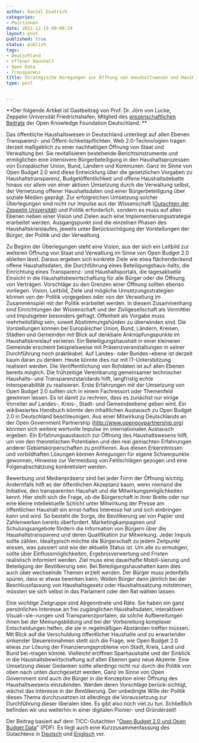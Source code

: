 ```yaml
---
author: Daniel Dietrich
categories:
- Positionen
date: 2011-12-19 09:00:24
layout: post
published: true
status: publish
tags:
- Deutschland
- offener Haushalt
- Open Data
- Transparenz
title: Strategische Anregungen zur Öffnung von Haushaltswesen und Haushaltsdaten
type: post


---
```


**Der folgende Artikel ist Gastbeitrag von Prof. Dr. Jörn von Lucke, Zeppelin Universität Friedrichshafen, Mitglied des [wissenschaftlichen Beitrats](http://okfn.de/organisation/beirat/) der Open Knowledge Foundation Deutschland. **

Das öffentliche Haushaltswesen in Deutschland unterliegt auf allen Ebenen Transparenz- und Öffent-lichkeitspflichten. Web 2.0-Technologien tragen derzeit maßgeblich zu einer nachhaltigen Öffnung von Staat und Verwaltung bei. Sie revitalisieren bestehende Berichtsinstrumente und ermöglichen eine intensivere Bürgerbeteiligung in den Haushaltsprozessen von Europäischer Union, Bund, Ländern und Kommunen. Ganz im Sinne von Open Budget 2.0 wird diese Entwicklung über die gesetzlichen Vorgaben zu Haushaltstransparenz, Budgetöffentlichkeit und offene Haushaltsdebatte hinaus vor allem von einer aktiven Umsetzung durch die Verwaltung selbst, der Vernetzung offener Haushaltsdaten und einer Bürgerbeteiligung über soziale Medien geprägt. Zur erfolgreichen Umsetzung solcher Überlegungen sind nicht nur Impulse aus der Wissenschaft ([Gutachten der Zeppelin Universität](http://www.zeppelin-university.de/deutsch/lehrstuehle/ticc/TICC-111024-OpenBudget-V1.pdf)) und Politik erforderlich, sondern es muss auf allen Ebenen neben einer Vision und Zielen auch eine Implementierungsstrategie erarbeitet werden. Ausgangspunkt sind die einzelnen Phasen des Haushaltskreislaufes, jeweils unter Berücksichtigung der Vorstellungen der Bürger, der Politik und der Verwaltung.

Zu Beginn der Überlegungen steht eine Vision, aus der sich ein Leitbild zur weiteren Öffnung von Staat und Verwaltung im Sinne von Open Budget 2.0 ableiten lässt. Daraus ergeben sich konkrete Ziele wie etwa flächendeckend offene Haushaltsdaten, die Durchführung eines Beteiligungshaus-halts, die Einrichtung eines Transparenz- und Haushaltsportals, die tagesaktuelle Einsicht in die Haushaltsbewirtschaftung für alle Bürger oder die Öffnung von Verträgen. Vorschläge zu den Grenzen einer Öffnung sollten ebenso vorliegen. Vision, Leitbild, Ziele und mögliche Umsetzungsstrategien können von der Politik vorgegeben oder von der Verwaltung im Zusammenspiel mit der Politik erarbeitet werden. In diesem Zusammenhang sind Einrichtungen der Wissenschaft und der Zivilgesellschaft als Vermittler und Impulsgeber besonders gefragt. Offenheit als Vorgabe muss mehrheitsfähig sein, soweit Abstimmungshürden zu überwinden sind. Die Vorstellungen können bei Europäischer Union, Bund, Ländern, Kreisen, Städten und Gemeinden mit Blick auf denkbare Anknüpfungspunkte im Haushaltskreislauf variieren. Ein Beteiligungshaushalt in einer kleineren Gemeinde erscheint beispielsweise mit Präsenzveranstaltungen in seiner Durchführung noch praktikabel. Auf Landes- oder Bundes¬ebene ist derzeit kaum daran zu denken. Heute könnte dies nur mit IT-Unterstützung realisiert werden. Die Veröffentlichung von Rohdaten ist auf allen Ebenen bereits möglich. Die frühzeitige Vereinbarung gemeinsamer technischer Haushalts- und Transparenzstandards hilft, langfristig echte Interoperabilität zu realisieren. Erste Erfahrungen mit der Umsetzung von Open Budget 2.0 sollten sich in einem Fachressort oder Themenfeld gewinnen lassen. Es ist damit zu rechnen, dass es zunächst nur einige Vorreiter auf Landes-, Kreis-, Stadt- und Gemeindeebene geben wird. Ein wikibasiertes Handbuch könnte den inhaltlichen Austausch zu Open Budget 2.0 in Deutschland beschleunigen. Aus einer Mitwirkung Deutschlands an der Open Government Partnership (http://www.opengovpartnership.org) könnten sich weitere wertvolle Impulse im internationalen Austausch ergeben. Ein Erfahrungsaustausch zur Öffnung des Haushaltswesens hilft, um von den theoretischen Potentialen und den real gemachten Erfahrungen anderer Gebietskörperschaften zu profitieren. Aus diesen Erkenntnissen und vorbildhaften Lösungen können Anregungen für eigene Schwerpunkte gewonnen, Hinweise zur Vermeidung von Fehlschlägen gezogen und eine Folgenabschätzung konkretisiert werden.

Bewerbung und Medienpräsenz sind bei jeder Form der Öffnung wichtig. Andernfalls hilft es der öffentlichen Akzeptanz kaum, wenn niemand die Initiative, den transparenten Haushalt und die Mitwirkungsmöglichkeiten kennt. Hier stellt sich die Frage, ob die Bürgerschaft in ihrer Breite oder nur eine kleine intellektuelle Schicht unter Mitwirkung der Presse am öffentlichen Haushalt ein ernst-haftes Interesse hat und sich einbringen kann und wird. So besteht die Sorge, die Bevölkerung sei von Papier und Zahlenwerken bereits überfordert. Marketingkampagnen und Schulungsangebote fördern die Information von Bürgern über die Haushaltstransparenz und deren Qualifikation zur Mitwirkung. Jeder Impuls sollte zählen. Idealtypisch möchte die Bürgerschaft zu jedem Zeitpunkt wissen, was passiert und wie der aktuelle Status ist. Um alle zu ermutigen, sollte über Einflussmöglichkeiten, Ergebnisverwertung und Fristen realistisch informiert werden. Ziel muss eine dauerhafte Mobili-sierung und Beteiligung der Bevölkerung sein. Bei Beteiligungshaushalten kann dies auch über wechselnde Themen erzielt werden. Der Bürger muss jedenfalls spüren, dass er etwas bewirken kann. Wollen Bürger dann jährlich bei der Beschlussfassung von Haushaltsgesetz oder Haushaltssatzung mitstimmen, müssten sie sich selbst in das Parlament oder den Rat wählen lassen.

Eine wichtige Zielgruppe sind Abgeordnete und Räte. Sie haben ein ganz persönliches Interesse an frei zugänglichen Haushaltsdaten, interaktiven Visuali¬sie¬rungen und Transparenzportalen, da solche Aufbereitungen ihnen bei der Meinungsbildung und bei der Vorbereitung komplexer Entscheidungen helfen, die sie in regelmäßigen Abständen treffen müssen. Mit Blick auf die Verschuldung öffentlicher Haushalte und zu erwartender sinkender Steuereinnahmen stellt sich die Frage, wie Open Budget 2.0 etwas zur Lösung der Finanzierungsprobleme von Stadt, Kreis, Land und Bund bei¬tragen könnte. Vielleicht eröffnen Sparhaushalte und der Einblick in die Haushaltsbewirtschaftung auf allen Ebenen ganz neue Akzente. Eine Umsetzung dieser Gedanken sollte allerdings nicht nur durch die Politik von oben nach unten durchgesetzt werden. Ganz im Sinne von Open Government sind auch die Bürger in die Konzeption einer Öffnung des Haushaltswesens einzubinden. Werden deren Vorschläge berück-sichtigt, wächst das Interesse in der Bevölkerung. Der unbedingte Wille der Politik dieses Thema durchzusetzen ist allerdings die Voraussetzung zur Durchführung dieser liberalen Idee. Es gibt also noch viel zu tun. Schließlich befinden wir uns weiterhin in einer digitalen Pionier- und Gründerzeit!

Der Beitrag basiert auf dem TICC-Gutachten "[Open Budget 2.0 und Open Budget Data](http://www.zeppelin-university.de/deutsch/lehrstuehle/ticc/TICC-111024-OpenBudget-V1.pdf)" (PDF). Es liegt auch eine Kurzzusammenfassung des Gutachtens in [Deutsch](http://www.zeppelin-university.de/deutsch/lehrstuehle/ticc/Abstract_Open_Budget_2.0_and_Open_Budget_Data_de_V1.pdf%20) und [Englisch](http://www.zeppelin-university.de/deutsch/lehrstuehle/ticc/Abstract_Open_Budget_2.0_and_Open_Budget_Data_en_V1.pdf%20) vor.